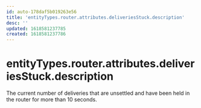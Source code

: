 ```yaml
---
id: auto-178daf5b019263e56
title: 'entityTypes.router.attributes.deliveriesStuck.description'
desc: ''
updated: 1618581237785
created: 1618581237786
---
```

# entityTypes.router.attributes.deliveriesStuck.description

The current number of deliveries that are unsettled and have been held in the router for more than 10 seconds.